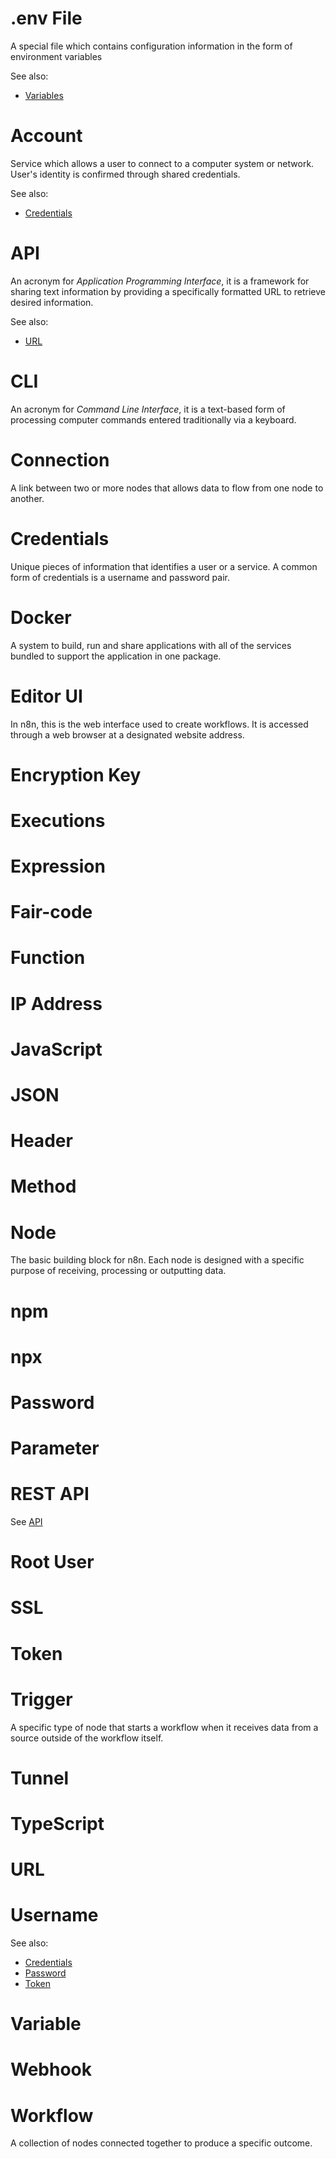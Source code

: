 # .env File
A special file which contains configuration information in the form of environment variables

See also:
- [Variables](#Variables)
# Account
Service which allows a user to connect to a computer system or network. User's identity is confirmed through shared credentials.

See also:
- [Credentials](#Credentials)
# API
An acronym for *Application Programming Interface*, it is a framework for sharing text information by providing a specifically formatted URL to retrieve desired information.

See also:
- [URL](#URL)
# CLI
An acronym for *Command Line Interface*, it is a text-based form of processing computer commands entered traditionally via a keyboard.

# Connection
A link between two or more nodes that allows data to flow from one node to another.

# Credentials
Unique pieces of information that identifies a user or a service. A common form of credentials is a username and password pair.

# Docker
A system to build, run and share applications with all of the services bundled to support the application in one package.

# Editor UI
In n8n, this is the web interface used to create workflows. It is accessed through a web browser at a designated website address.

# Encryption Key

# Executions

# Expression

# Fair-code

# Function

# IP Address

# JavaScript

# JSON

# Header

# Method

# Node
The basic building block for n8n. Each node is designed with a specific purpose of receiving, processing or outputting data.

# npm

# npx

# Password

# Parameter

# REST API

See [API](#API)

# Root User

# SSL

# Token

# Trigger
A specific type of node that starts a workflow when it receives data from a source outside of the workflow itself.

# Tunnel

# TypeScript

# URL

# Username

See also:
- [Credentials](#Credentials)
- [Password](#Password)
- [Token](#Token)
# Variable

# Webhook

# Workflow
A collection of nodes connected together to produce a specific outcome.
